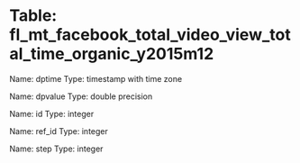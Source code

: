 Table: fl_mt_facebook_total_video_view_total_time_organic_y2015m12
==================================================================

Name: dptime
Type: timestamp with time zone

Name: dpvalue
Type: double precision

Name: id
Type: integer

Name: ref_id
Type: integer

Name: step
Type: integer

